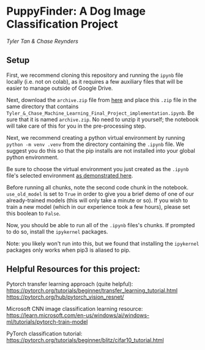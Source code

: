 # PuppyFinder: A Dog Image Classification Project

*Tyler Tan & Chase Reynders*

## Setup

First, we recommend cloning this repository and running the `ipynb` file locally (i.e. not on colab), as it requires a few auxiliary files that will be easier to manage outside of Google Drive.

Next, download the `archive.zip` file from [here](https://www.kaggle.com/datasets/jessicali9530/stanford-dogs-dataset?resource=download) and place this `.zip` file in the same directory that contains `Tyler_&_Chase_Machine_Learning_Final_Project_implementation.ipynb`. Be sure that it is named `archive.zip`. No need to unzip it yourself; the notebook will take care of this for you in the pre-processing step.

Next, we recommend creating a python virtual environment by running `python -m venv .venv` from the directory containing the `.ipynb` file. We suggest you do this so that the pip installs are not installed into your global python environment.

Be sure to choose the virtual environment you just created as the `.ipynb` file's selected environment [as demonstrated here](https://drive.google.com/file/d/1Gqjt15iBCY9e54lq8956EEXYDoUodnEe/view?usp=sharing).

Before running all chunks, note the second code chunk in the notebook. `use_old_model` is set to `True` in order to give you a brief demo of one of our already-trained models (this will only take a minute or so). If you wish to train a new model (which in our experience took a few hours), please set this boolean to `False`.

Now, you should be able to run all of the `.ipynb` files's chunks. If prompted to do so, install the `ipykernel` packages.

Note: you likely won't run into this, but we found that installing the `ipykernel` packages only works when pip3 is aliased to pip.

## Helpful Resources for this project:

Pytorch transfer learning approach (quite helpful):
https://pytorch.org/tutorials/beginner/transfer_learning_tutorial.html
https://pytorch.org/hub/pytorch_vision_resnet/

Microsoft CNN image classification learning resource:
https://learn.microsoft.com/en-us/windows/ai/windows-ml/tutorials/pytorch-train-model

PyTorch classification tutorial:
https://pytorch.org/tutorials/beginner/blitz/cifar10_tutorial.html
